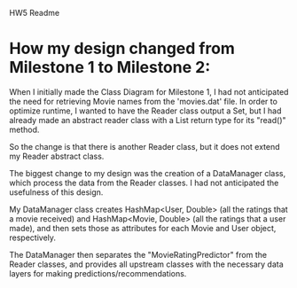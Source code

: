 HW5 Readme

# How my design changed from Milestone 1 to Milestone 2:

When I initially made the Class Diagram for Milestone 1, I had not anticipated the need for retrieving Movie names from the 'movies.dat' file. In order to optimize runtime, I wanted to have the Reader class output a Set<Movie>, but I had already made an abstract reader class with a List<E> return type for its "read()" method. 

So the change is that there is another Reader class, but it does not extend my Reader abstract class.

The biggest change to my design was the creation of a DataManager class, which process the data from the Reader classes. I had not anticipated the usefulness of this design.

My DataManager class creates HashMap<User, Double> (all the ratings that a movie received) and HashMap<Movie, Double> (all the ratings that a user made), and then sets those as attributes for each Movie and User object, respectively.

The DataManager then separates the "MovieRatingPredictor" from the Reader classes, and provides all upstream classes with the necessary data layers for making predictions/recommendations.



